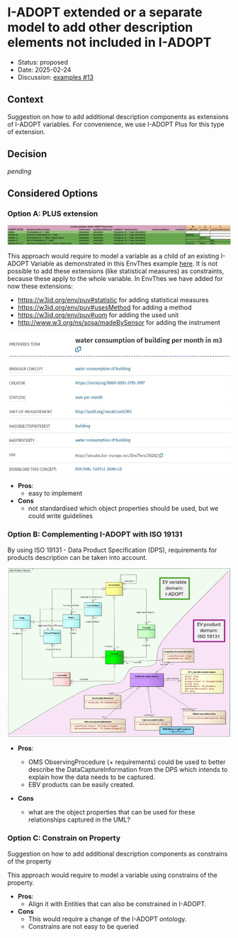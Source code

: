 # I-ADOPT extended or a separate model to add other description elements not included in I-ADOPT

* Status: proposed
* Date: 2025-02-24
* Discussion: [examples #13](https://github.com/i-adopt/examples/issues/13)

## Context

Suggestion on how to add additional description components as extensions of I-ADOPT variables. For convenience, we use I-ADOPT Plus for this type of extension.

## Decision

*pending*

## Considered Options

### Option A: PLUS extension

![I-ADOPT Plus](002/I-ADOPT_plus.jpg)

This approach would require to model a variable as a child of an existing I-ADOPT Variable as demonstrated in this EnvThes example [here](http://vocabs.lter-europe.net/EnvThes/30282). It is not possible to add these extensions (like statistical measures) as constraints, because these apply to the whole variable. 
In EnvThes we have added for now these extensions:
* https://w3id.org/env/puv#statistic for adding statistical measures
* https://w3id.org/env/puv#usesMethod for adding a method
* https://w3id.org/env/puv#uom for adding the used unit
* http://www.w3.org/ns/sosa/madeBySensor for adding the instrument

![I-ADOPT PLUS implemented in Envthes](002/EnvThes_I-ADOPT_plus.jpg)

* **Pros**:
  * easy to implement
* **Cons**
  * not standardised which object properties should be used, but we could write guidelines

### Option B: Complementing I-ADOPT with ISO 19131 

By using ISO 19131 - Data Product Specification (DPS), requirements for products description can be taken into account.

![Product](002/Product.jpg)

* **Pros**:
  * OMS ObservingProcedure (+ requirements) could be used to better describe the DataCaptureInformation from the DPS which intends to explain how the data needs to be captured.
  * EBV products can be easily created.
    
* **Cons**
  * what are the object properties that can be used for these relationships captured in the UML?
    
### Option C: Constrain on Property
Suggestion on how to add additional description components as constrains of the property

This approach would require to model a variable using constrains of the property. 

* **Pros**:
  * Align it with Entities that can also be constrained in I-ADOPT.
* **Cons**
  * This would require a change of the I-ADOPT ontology.
  * Constrains are not easy to be queried

